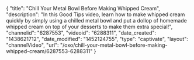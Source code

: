 {
    "title": "Chill Your Metal Bowl Before Making Whipped Cream",
    "description": "In this Good Tips video, learn how to make whipped cream quickly by simply using a chilled metal bowl and put a dollop of homemade whipped cream on top of your desserts to make them extra special!",
    "channelid": "6287553",
    "videoid": "6288311",
    "date_created": "1438621712",
    "date_modified": "1452124755",
    "type": "captivate",
    "layout": "channelVideo",
    "url": "\/oxo\/chill-your-metal-bowl-before-making-whipped-cream\/6287553-6288311"
}
